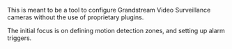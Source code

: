 This is meant to be a tool to configure Grandstream Video Surveillance cameras
without the use of proprietary plugins.

The initial focus is on defining motion detection zones, and setting up alarm
triggers.
